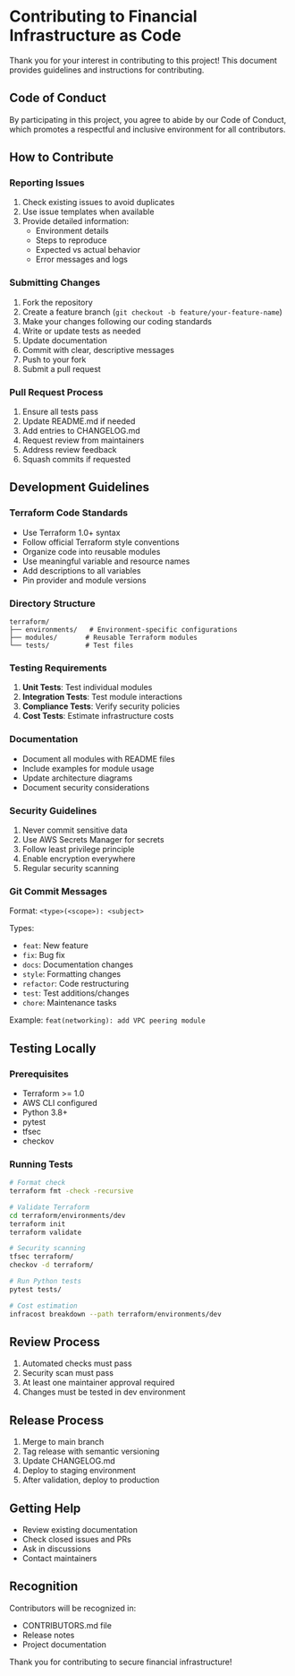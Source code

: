 # Contributing to Financial Infrastructure as Code

Thank you for your interest in contributing to this project! This document provides guidelines and instructions for contributing.

## Code of Conduct

By participating in this project, you agree to abide by our Code of Conduct, which promotes a respectful and inclusive environment for all contributors.

## How to Contribute

### Reporting Issues

1. Check existing issues to avoid duplicates
2. Use issue templates when available
3. Provide detailed information:
   - Environment details
   - Steps to reproduce
   - Expected vs actual behavior
   - Error messages and logs

### Submitting Changes

1. Fork the repository
2. Create a feature branch (`git checkout -b feature/your-feature-name`)
3. Make your changes following our coding standards
4. Write or update tests as needed
5. Update documentation
6. Commit with clear, descriptive messages
7. Push to your fork
8. Submit a pull request

### Pull Request Process

1. Ensure all tests pass
2. Update README.md if needed
3. Add entries to CHANGELOG.md
4. Request review from maintainers
5. Address review feedback
6. Squash commits if requested

## Development Guidelines

### Terraform Code Standards

- Use Terraform 1.0+ syntax
- Follow official Terraform style conventions
- Organize code into reusable modules
- Use meaningful variable and resource names
- Add descriptions to all variables
- Pin provider and module versions

### Directory Structure

```
terraform/
├── environments/   # Environment-specific configurations
├── modules/       # Reusable Terraform modules
└── tests/         # Test files
```

### Testing Requirements

1. **Unit Tests**: Test individual modules
2. **Integration Tests**: Test module interactions
3. **Compliance Tests**: Verify security policies
4. **Cost Tests**: Estimate infrastructure costs

### Documentation

- Document all modules with README files
- Include examples for module usage
- Update architecture diagrams
- Document security considerations

### Security Guidelines

1. Never commit sensitive data
2. Use AWS Secrets Manager for secrets
3. Follow least privilege principle
4. Enable encryption everywhere
5. Regular security scanning

### Git Commit Messages

Format: `<type>(<scope>): <subject>`

Types:
- `feat`: New feature
- `fix`: Bug fix
- `docs`: Documentation changes
- `style`: Formatting changes
- `refactor`: Code restructuring
- `test`: Test additions/changes
- `chore`: Maintenance tasks

Example: `feat(networking): add VPC peering module`

## Testing Locally

### Prerequisites

- Terraform >= 1.0
- AWS CLI configured
- Python 3.8+
- pytest
- tfsec
- checkov

### Running Tests

```bash
# Format check
terraform fmt -check -recursive

# Validate Terraform
cd terraform/environments/dev
terraform init
terraform validate

# Security scanning
tfsec terraform/
checkov -d terraform/

# Run Python tests
pytest tests/

# Cost estimation
infracost breakdown --path terraform/environments/dev
```

## Review Process

1. Automated checks must pass
2. Security scan must pass
3. At least one maintainer approval required
4. Changes must be tested in dev environment

## Release Process

1. Merge to main branch
2. Tag release with semantic versioning
3. Update CHANGELOG.md
4. Deploy to staging environment
5. After validation, deploy to production

## Getting Help

- Review existing documentation
- Check closed issues and PRs
- Ask in discussions
- Contact maintainers

## Recognition

Contributors will be recognized in:
- CONTRIBUTORS.md file
- Release notes
- Project documentation

Thank you for contributing to secure financial infrastructure!